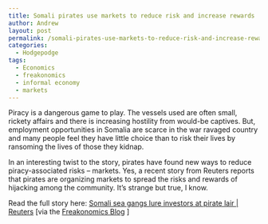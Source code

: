 ```yaml
---
title: Somali pirates use markets to reduce risk and increase rewards
author: Andrew
layout: post
permalink: /somali-pirates-use-markets-to-reduce-risk-and-increase-rewards/
categories:
  - Hodgepodge
tags:
  - Economics
  - freakonomics
  - informal economy
  - markets
---
```

Piracy is a dangerous game to play. The vessels used are often small, rickety affairs and there is increasing hostility from would-be captives. But, employment opportunities in Somalia are scarce in the war ravaged country and many people feel they have little choice than to risk their lives by ransoming the lives of those they kidnap.

In an interesting twist to the story, pirates have found new ways to reduce piracy-associated risks &#8211; markets. Yes, a recent story from Reuters reports that pirates are organizing markets to spread the risks and rewards of hijacking among the community. It&#8217;s strange but true, I know.

Read the full story here: [Somali sea gangs lure investors at pirate lair | Reuters][1] [via the <a href="http://freakonomics.blogs.nytimes.com/2009/12/03/community-pirating/" target="_blank">Freakonomics Blog</a> ]

 [1]: http://www.reuters.com/article/africaCrisis/idUSGEE5AS0EV